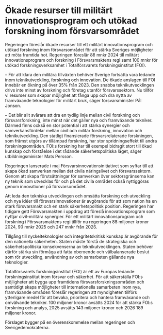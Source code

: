 # Ökade resurser till militärt innovationsprogram och utökad forskning inom försvarsområdet

Regeringen föreslår ökade resurser till ett militärt innovationsprogram och utökad forskning inom försvarsområdet för att stärka Sveriges möjligheter att möta framtida hot. Regeringen föreslår 88 mnkr 2024 till militärt innovationsprogram och forskning i Försvarsmaktens regi samt 100 mnkr för utökad forskningsverksamhet i Totalförsvarets forskningsinstitut (FOI).

– För att klara den militära tillväxten behöver Sverige fortsätta vara ledande inom teknikutveckling, forskning och innovation. De ökade anslagen till FOI innebär en ökning på över 35% från 2023. Den snabba teknikutvecklingen drivs inte minst av forskning och företag utanför försvarssektorn. Nu tillför vi resurser som skapar möjlighet att fånga upp och dra nytta av framväxande teknologier för militärt bruk, säger försvarsminister Pål Jonson.

– Det blir allt svårare att dra en tydlig linje mellan civil forskning och försvarsforskning, inte minst när det gäller nya och framväxande tekniker. Därmed finns också en stor potential i att stärka synergier och samverkansfördelar mellan civil och militär forskning, innovation och teknikutveckling. Den statligt finansierade försvarsrelaterade forskningen, som främst utgörs av tillämpad forskning, har stor spridningseffekt till andra forskningsområden. FOI:s forskning har till exempel bidragit stort till ökad kunskap och förståelse i det rådande säkerhetspolitiska läget, säger utbildningsminister Mats Persson.

Regeringen lanserade i maj Försvarsinnovationsinitiativet som syftar till att skapa ökad samverkan mellan det civila näringslivet och försvarssektorn. Genom att skapa förutsättningar för samverkan över sektorsgränserna kan ny teknik som utvecklas för och på det civila området också nyttiggöras genom innovationer på försvarsområdet.

Att leda den tekniska utvecklingen och omsätta forskning och utveckling och nya idéer till försvarsinnovationer är avgörande för att som nation ha en stark försvarsmakt och en stark säkerhetspolitisk position. Regeringen har tidigare gett Försvarsmakten i uppdrag att föreslå innovationsprogram som nyttjar civil-militära synergier. För ett militärt innovationsprogram och forskning i Försvarsmaktens regi tillför nu regeringen 88 miljoner kronor 2024, 90 mnkr 2025 och 247 mnkr från 2026.

Tillgång till nyckelteknologier och integritetskritisk kunskap är avgörande för den nationella säkerheten. Staten måste förstå de strategiska och säkerhetspolitiska konsekvenserna av teknikutvecklingen. Staten behöver därför stärka sin förmåga att fatta oberoende och välbalanserade beslut som rör utveckling, användning av och samarbeten gällande nya teknologier.

Totalförsvarets forskningsinstitut (FOI) är ett av Europas ledande forskningsinstitut inom försvar och säkerhet. För att säkerställa FOI:s möjligheter att bygga upp framtidens försvarsforskningsområden och samtidigt skapa möjligheter till internationella samarbeten inom nya, framväxande områden föreslår regeringen att myndigheten tillförs ytterligare medel för att bevaka, prioritera och hantera framväxande och omvälvande tekniker. 100 miljoner kronor avsätts 2024 för att stärka FOI:s forskning och analys, 2025 avsätts 143 miljoner kronor och 2026 189 miljoner kronor.

Förslaget bygger på en överenskommelse mellan regeringen och Sverigedemokraterna.
